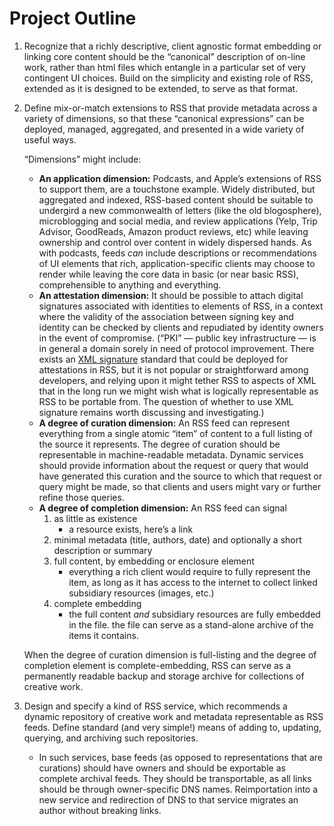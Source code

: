 # Project Outline

1. Recognize that a richly descriptive, client agnostic format
   embedding or linking core content should be the “canonical”
   description of on-line work, rather than html files which entangle
   in a particular set of very contingent UI choices. Build on the
   simplicity and existing role of RSS, extended as it is designed to
   be extended, to serve as that format.
2. Define mix-or-match extensions to RSS that provide metadata across
   a variety of dimensions, so that these “canonical expressions” can
   be deployed, managed, aggregated, and presented in a wide variety
   of useful ways.

   “Dimensions” might include:
   - **An application dimension:** Podcasts, and Apple’s extensions of
     RSS to support them, are a touchstone example. Widely
     distributed, but aggregated and indexed, RSS-based content should
     be suitable to undergird a new commonwealth of letters (like the
     old blogosphere), microblogging and social media, and review
     applications (Yelp, Trip Advisor, GoodReads, Amazon product
     reviews, etc) while leaving ownership and control over content in
     widely dispersed hands. As with podcasts, feeds *can* include
     descriptions or recommendations of UI elements that rich,
     application-specific clients may choose to render while leaving
     the core data in basic (or near basic RSS), comprehensible to
     anything and everything.
   - **An attestation dimension:** It should be possible to attach
     digital signatures associated with identities to elements of RSS,
     in a context where the validity of the association between
     signing key and identity can be checked by clients and repudiated
     by identity owners in the event of compromise. (“PKI” — public
     key infrastructure — is in general a domain sorely in need of
     protocol improvement. There exists an 
     [XML signature](https://en.wikipedia.org/wiki/XML_Signature) standard
     that could be deployed for attestations in RSS, but it is not
     popular or straightforward among developers, and relying upon it
     might tether RSS to aspects of XML that in the long run we might
     wish what is logically representable as RSS to be portable
     from. The question of whether to use XML signature remains worth
     discussing and investigating.)
   - **A degree of curation dimension:** An RSS feed can represent
     everything from a single atomic “item” of content to a full
     listing of the source it represents. The degree of curation
     should be representable in machine-readable metadata. Dynamic
     services should provide information about the request or query
     that would have generated this curation and the source to which
     that request or query might be made, so that clients and users
     might vary or further refine those queries.
   - **A degree of completion dimension:** An RSS feed can signal
      1. as little as existence
         - a resource exists, here’s a link
      1. minimal metadata (title, authors, date) and optionally a
         short description or summary
      2. full content, by embedding or enclosure element
         - everything a rich client would require to fully represent
           the item, as long as it has access to the internet to
           collect linked subsidiary resources (images, etc.)
      1. complete embedding
         - the full content *and* subsidiary resources are fully
           embedded in the file. the file can serve as a stand-alone
           archive of the items it contains.

   When the degree of curation dimension is full-listing and the degree
   of completion element is complete-embedding, RSS can serve as a
   permanently readable backup and storage archive for collections of
   creative work.

3. Design and specify a kind of RSS service, which recommends a
   dynamic repository of creative work and metadata representable as
   RSS feeds. Define standard (and very simple!) means of adding to,
   updating, querying, and archiving such repositories.
   - In such services, base feeds (as opposed to representations that
     are curations) should have owners and should be exportable as
     complete archival feeds. They should be transportable, as all
     links should be through owner-specific DNS names. Reimportation
     into a new service and redirection of DNS to that service
     migrates an author without breaking links.

